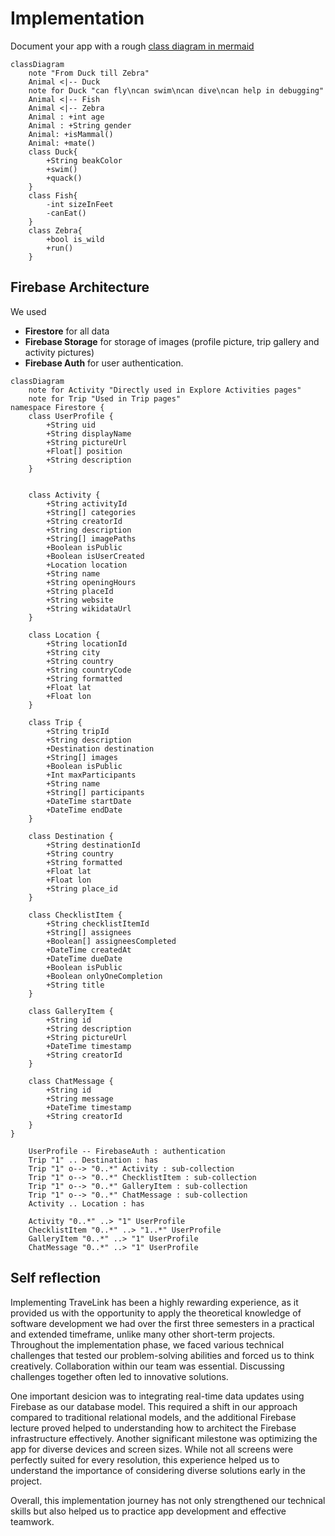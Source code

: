 # Implementation
Document your app with a rough [class diagram in mermaid]()

``` mermaid
classDiagram
    note "From Duck till Zebra"
    Animal <|-- Duck
    note for Duck "can fly\ncan swim\ncan dive\ncan help in debugging"
    Animal <|-- Fish
    Animal <|-- Zebra
    Animal : +int age
    Animal : +String gender
    Animal: +isMammal()
    Animal: +mate()
    class Duck{
        +String beakColor
        +swim()
        +quack()
    }
    class Fish{
        -int sizeInFeet
        -canEat()
    }
    class Zebra{
        +bool is_wild
        +run()
    }
```




## Firebase Architecture
We used  

- **Firestore** for all data
- **Firebase Storage** for storage of images (profile picture, trip gallery and activity pictures)
- **Firebase Auth** for user authentication.

``` mermaid
classDiagram
    note for Activity "Directly used in Explore Activities pages"
    note for Trip "Used in Trip pages"
namespace Firestore {
    class UserProfile {
        +String uid
        +String displayName
        +String pictureUrl
        +Float[] position
        +String description
    }

    
    class Activity {
        +String activityId
        +String[] categories
        +String creatorId
        +String description
        +String[] imagePaths
        +Boolean isPublic
        +Boolean isUserCreated
        +Location location
        +String name
        +String openingHours
        +String placeId
        +String website
        +String wikidataUrl
    }

    class Location {
        +String locationId
        +String city
        +String country
        +String countryCode
        +String formatted
        +Float lat
        +Float lon
    }
    
    class Trip {
        +String tripId
        +String description
        +Destination destination
        +String[] images
        +Boolean isPublic
        +Int maxParticipants
        +String name
        +String[] participants
        +DateTime startDate
        +DateTime endDate
    }

    class Destination {
        +String destinationId
        +String country
        +String formatted
        +Float lat
        +Float lon
        +String place_id
    }

    class ChecklistItem {
        +String checklistItemId
        +String[] assignees
        +Boolean[] assigneesCompleted
        +DateTime createdAt
        +DateTime dueDate
        +Boolean isPublic
        +Boolean onlyOneCompletion
        +String title
    }

    class GalleryItem {
        +String id
        +String description
        +String pictureUrl
        +DateTime timestamp
        +String creatorId
    }

    class ChatMessage {
        +String id
        +String message
        +DateTime timestamp
        +String creatorId
    }
}

    UserProfile -- FirebaseAuth : authentication
    Trip "1" .. Destination : has
    Trip "1" o--> "0..*" Activity : sub-collection
    Trip "1" o--> "0..*" ChecklistItem : sub-collection
    Trip "1" o--> "0..*" GalleryItem : sub-collection
    Trip "1" o--> "0..*" ChatMessage : sub-collection
    Activity .. Location : has

    Activity "0..*" ..> "1" UserProfile
    ChecklistItem "0..*" ..> "1..*" UserProfile
    GalleryItem "0..*" ..> "1" UserProfile
    ChatMessage "0..*" ..> "1" UserProfile

```

## Self reflection

Implementing TraveLink has been a highly rewarding experience, as it provided us with the opportunity to apply the theoretical knowledge of software development we had over the first three semesters in a practical and extended timeframe, unlike many other short-term projects. Throughout the implementation phase, we faced various technical challenges that tested our problem-solving abilities and forced us to think creatively. Collaboration within our team was essential. Discussing challenges together often led to innovative solutions.

One important desicion was to integrating real-time data updates using Firebase as our database model. This required a shift in our approach compared to traditional relational models, and the additional Firebase lecture proved helped to understanding how to architect the Firebase infrastructure effectively. Another significant milestone was optimizing the app for diverse devices and screen sizes. While not all screens were perfectly suited for every resolution, this experience helped us to understand the importance of considering diverse solutions early in the project.

Overall, this implementation journey has not only strengthened our technical skills but also helped us to practice app development and effective teamwork.